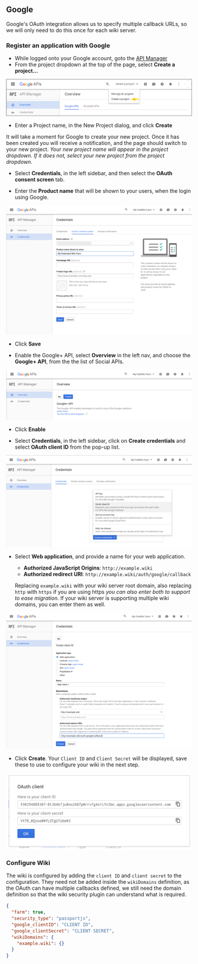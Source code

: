 ## Google

Google's OAuth integration allows us to specify multiple callback URLs, so we will only need to do this once for each wiki server.

### Register an application with Google

<!-- Notes: Based on Auth0 docs - see https://auth0.com/docs/connections/social/google -->

* While logged onto your Google account, goto the [API Manager](https://console.developers.google.com/)
* From the project dropdown at the top of the page, select **Create a project...**

![Google APIs Project Selector](./images/google-new-app.png)

* Enter a Project name, in the New Project dialog, and click **Create**

It will take a moment for Google to create your new project. Once it has been created you will receive a notification, and the page should switch to your new project. *Your new project name will appear in the project dropdown. If it does not, select your new project from the project dropdown.*

* Select **Credentials**, in the left sidebar, and then select the **OAuth consent screen** tab.

* Enter the **Product name** that will be shown to your users, when the login using Google.

![Google OAuth consent screen](./images/google-oauth-consent.png)

* Click **Save**

* Enable the Google+ API, select **Overview** in the left nav, and choose the **Google+ API**, from the the list of Social APIs.

![Google+ API](./images/google-plus-api.png)

* Click **Enable**

* Select **Credentials**, in the left sidebar, click on **Create credentials** and select **OAuth client ID** from the pop-up list.

![Google Select OAuth client ID](./images/google-oauth-client-select.png)

* Select **Web application**, and provide a name for your web application.

  * **Authorized JavaScript Origins**: `http://example.wiki`
  * **Authorized redirect URI**: `http://example.wiki/auth/google/callback`

  Replacing `example.wiki` with your wiki server root domain, also replacing `http` with `https` if you are using https *you can also enter both to support to ease migration*. If your wiki server is supporting multiple wiki domains, you can enter them as well.

![Google Create OAuth client ID](./images/google-oauth-client-create.png)

* Click **Create**. Your `Client ID` and `Client Secret` will be displayed, save these to use to configure your wiki in the next step.

![Google OAuth Secrets](./images/google-oauth-secrets.png)

### Configure Wiki

The wiki is configured by adding the `client ID` and `client secret` to the configuration. They need not be added inside the `wikiDomains` definition, as the OAuth can have multiple callbacks defined, we still need the domain definition so that the wiki security plugin can understand what is required.

```JSON
{
  "farm": true,
  "security_type": "passportjs",
  "google_clientID": "CLIENT ID",
  "google_clientSecret": "CLIENT SECRET",
  "wikiDomains": {
    "example.wiki": {}
  }
}
```
